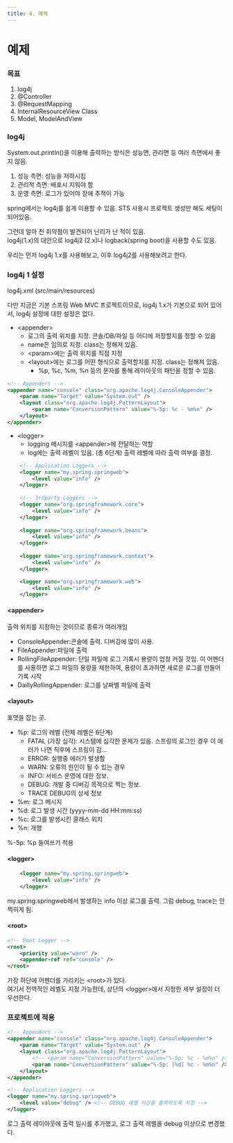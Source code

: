 ```yaml
---
title: 4. 예제
---
```


# 예제

### 목표

1. log4j
2. @Controller
3. @RequestMapping
4. InternalResourceView Class
5. Model, ModelAndView

### log4j

System.out.println()을 이용해 출력하는 방식은 성능면, 관리면 등 여러 측면에서 좋지 않음.
1. 성능 측면: 성능을 저하시킴
2. 관리적 측면: 배포시 지워야 함
3. 운영 측면: 로그가 있어야 장애 추적이 가능

spring에서는 log4j를 쉽게 이용할 수 있음. STS 사용시 프로젝트 생성만 해도 세팅이 되어있음.

그런데 얼마 전 취약점이 발견되어 난리가 난 적이 있음.  
log4j(1.x)의 대안으로 log4j2 (2.x)나 logback(spring boot)을 사용할 수도 있음.

우리는 먼저 log4j 1.x를 사용해보고, 이후 log4j2를 사용해보려고 한다.

### log4j 1 설정

log4j.xml (src/main/resources)

다만 지금은 기본 스프링 Web MVC 프로젝트이므로, log4j 1.x가 기본으로 되어 있어서, log4j 설정에 대한 설정은 없다.

- \<appender>
    - 로그의 출력 위치를 지정. 콘솔/DB/파일 등 어디에 저장할지를 정할 수 있음
    - name은 임의로 지정. class는 정해져 있음.
    - \<param>에는 출력 위치를 직접 지정
    - \<layout>에는 로그를 어떤 형식으로 출력할지를 지정. class는 정해져 있음.
        - %p, %c, %m, %n 등의 문자를 통해 레이아웃의 패턴을 정할 수 있음.

```xml
<!-- Appenders -->
<appender name="console" class="org.apache.log4j.ConsoleAppender">
    <param name="Target" value="System.out" />
    <layout class="org.apache.log4j.PatternLayout">
        <param name="ConversionPattern" value="%-5p: %c - %m%n" />
    </layout>
</appender>
```



- \<logger>
    - logging 메시지를 \<appender>에 전달하는 역할  
    - log에는 출력 레벨이 있음. (총 6단계) 출력 레벨에 따라 출력 여부를 결정.

```xml
	<!-- Application Loggers -->
	<logger name="my.spring.springweb">
		<level value="info" />
	</logger>
	
	<!-- 3rdparty Loggers -->
	<logger name="org.springframework.core">
		<level value="info" />
	</logger>
	
	<logger name="org.springframework.beans">
		<level value="info" />
	</logger>
	
	<logger name="org.springframework.context">
		<level value="info" />
	</logger>

	<logger name="org.springframework.web">
		<level value="info" />
	</logger>
```


#### \<appender>

출력 위치를 지정하는 것이므로 종류가 여러개임
- ConsoleAppender:콘솔에 출력. 디버깅에 많이 사용.
- FileAppender:파일에 출력
- RollingFileAppender: 단일 파일에 로그 기록시 용량이 엄청 커질 것임. 이 어펜더를 사용하면 로그 파일의 용량을 제한하여, 용량이 초과하면 새로운 로그를 만들어 기록 시작
- DaillyRollingAppender: 로그를 날짜별 파일에 출력

#### \<layout>

포맷을 잡는 곳. 

- %p: 로그의 레벨 (전체 레벨은 6단계)
    - FATAL (가장 심각): 시스템에 심각한 문제가 있음. 스프링의 로그인 경우 이 에러가 나면 직후에 스프링이 감... 
    - ERROR: 실행중 에러가 발생함
    - WARN: 오류의 원인이 될 수 있는 경우
    - INFO: 서비스 운영에 대한 정보.
    - DEBUG: 개발 중 디버깅 목적으로 찍는 정보.
    - TRACE DEBUG의 상세 정보
- %m: 로그 메시지
- %d: 로그 발생 시간 (yyyy-mm-dd HH:mm:ss)
- %c: 로그를 발생시킨 클래스 위치
- %n: 개행

%-5p: %p 들여쓰기 적용


#### \<logger>

```xml
	<logger name="my.spring.springweb">
		<level value="info" />
	</logger>
```
my.spring.springweb에서 발생하는 info 이상 로그를 출력. 그럼 debug, trace는 안찍히게 됨.

#### \<root>

```xml
<!-- Root Logger -->
<root>
    <priority value="warn" />
    <appender-ref ref="console" />
</root>
```

가장 하단에 어펜더를 가리키는 \<root>가 있다.  
여기서 전역적인 레벨도 지정 가능한데, 상단의 \<logger>에서 지정한 세부 설정이 더 우선한다.

### 프로젝트에 적용

```xml
<!-- Appenders -->
<appender name="console" class="org.apache.log4j.ConsoleAppender">
    <param name="Target" value="System.out" />
    <layout class="org.apache.log4j.PatternLayout">
        <!-- <param name="ConversionPattern" value="%-5p: %c - %m%n" /> -->
        <param name="ConversionPattern" value="%-5p: [%d] %c - %m%n" /> <!-- 로그발생일시를 같이 출력 -->
    </layout>
</appender>

<!-- Application Loggers -->
<logger name="my.spring.springweb">
    <level value="debug" /> <!-- DEBUG 레벨 이상을 출력하도록 지정 -->
</logger>
```

로그 출력 레이아웃에 출력 일시를 추가했고, 로그 출력 레벨을 debug 이상으로 변경했다.